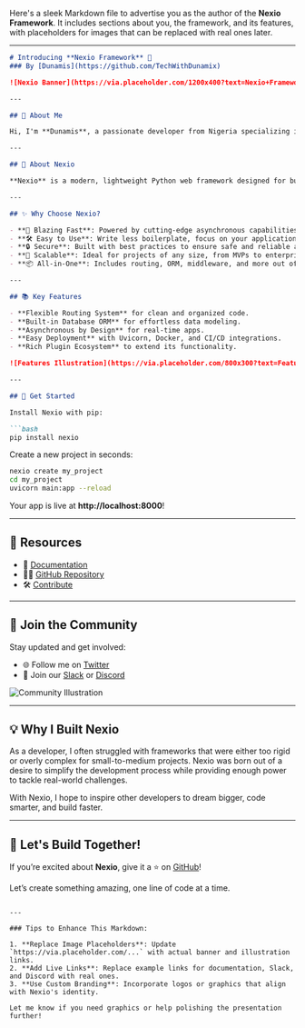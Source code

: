Here's a sleek Markdown file to advertise you as the author of the **Nexio Framework**. It includes sections about you, the framework, and its features, with placeholders for images that can be replaced with real ones later.

---

```markdown
# Introducing **Nexio Framework** 🚀  
### By [Dunamis](https://github.com/TechWithDunamix)  

![Nexio Banner](https://via.placeholder.com/1200x400?text=Nexio+Framework)  

---

## 👋 About Me  

Hi, I'm **Dunamis**, a passionate developer from Nigeria specializing in **Python**, **Django**, **React**, and more. With years of experience, I strive to build innovative tools and frameworks that empower developers to create impactful applications effortlessly.  

---

## 🌟 About Nexio  

**Nexio** is a modern, lightweight Python web framework designed for building high-performance, scalable web applications with simplicity and elegance. Nexio redefines how developers approach rapid application development by blending robust features with intuitive design.

---

## ✨ Why Choose Nexio?  

- **🚀 Blazing Fast**: Powered by cutting-edge asynchronous capabilities.  
- **🛠️ Easy to Use**: Write less boilerplate, focus on your application logic.  
- **🔒 Secure**: Built with best practices to ensure safe and reliable applications.  
- **🎯 Scalable**: Ideal for projects of any size, from MVPs to enterprise-grade systems.  
- **📦 All-in-One**: Includes routing, ORM, middleware, and more out of the box.

---

## 📚 Key Features  

- **Flexible Routing System** for clean and organized code.  
- **Built-in Database ORM** for effortless data modeling.  
- **Asynchronous by Design** for real-time apps.  
- **Easy Deployment** with Uvicorn, Docker, and CI/CD integrations.  
- **Rich Plugin Ecosystem** to extend its functionality.  

![Features Illustration](https://via.placeholder.com/800x300?text=Features+of+Nexio)  

---

## 🚀 Get Started  

Install Nexio with pip:  

```bash
pip install nexio
```

Create a new project in seconds:  

```bash
nexio create my_project
cd my_project
uvicorn main:app --reload
```

Your app is live at **http://localhost:8000**!  

---

## 🔗 Resources  

- 📖 [Documentation](https://nexio.docs.example.com)  
- 🧑‍💻 [GitHub Repository](https://github.com/TechWithDunamix/nexio)  
- 🛠️ [Contribute](https://github.com/TechWithDunamix/nexio/contributing)  

---

## 🤝 Join the Community  

Stay updated and get involved:  

- 🌐 Follow me on [Twitter](https://twitter.com/TechWithDunamix)  
- 💬 Join our [Slack](https://nexio.slack.example.com) or [Discord](https://discord.example.com)  

![Community Illustration](https://via.placeholder.com/800x300?text=Join+Our+Community)  

---

## 💡 Why I Built Nexio  

As a developer, I often struggled with frameworks that were either too rigid or overly complex for small-to-medium projects. Nexio was born out of a desire to simplify the development process while providing enough power to tackle real-world challenges.  

With Nexio, I hope to inspire other developers to dream bigger, code smarter, and build faster.  

---

## 🌟 Let's Build Together!  

If you’re excited about **Nexio**, give it a ⭐ on [GitHub](https://github.com/TechWithDunamix/nexios)!  

Let’s create something amazing, one line of code at a time.  
```

---

### Tips to Enhance This Markdown:

1. **Replace Image Placeholders**: Update `https://via.placeholder.com/...` with actual banner and illustration links.
2. **Add Live Links**: Replace example links for documentation, Slack, and Discord with real ones.
3. **Use Custom Branding**: Incorporate logos or graphics that align with Nexio's identity.

Let me know if you need graphics or help polishing the presentation further!
